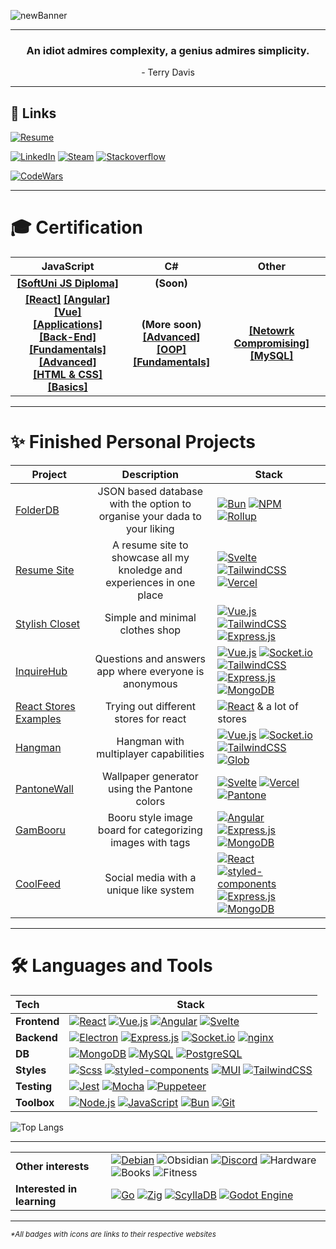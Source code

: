 [//]: # (Profile picture by hcnone: https://twitter.com/hcnone)
[//]: # (Girl on the README by Rivhey: https://www.reddit.com/user/Rivhey/)

![newBanner](https://github.com/GameBear64/GameBear64/assets/33098072/a3bb3713-cf3a-4263-a764-3bb3ff48dca3)

---
<h3 align=center>
  An idiot admires complexity, a genius admires simplicity.
</h2>
<p align=center>
  - Terry Davis
</p>

---

## 🔗 Links
[![Resume](https://img.shields.io/badge/Resume--Website-4EA94B.svg?style=for-the-badge&logo=googledocs&logoColor=white)](https://gam-resume-site.vercel.app/)  

[![LinkedIn](https://img.shields.io/badge/linkedin-%230077B5.svg?style=for-the-badge&logo=linkedin&logoColor=white)](https://www.linkedin.com/in/vladimir-d-petrov/)
[![Steam](https://img.shields.io/badge/steam-%23000000.svg?style=for-the-badge&logo=steam&logoColor=white)](https://steamcommunity.com/id/GameBear/)
[![Stackoverflow](https://img.shields.io/badge/-Stackoverflow-FE7A16?style=for-the-badge&logo=stack-overflow&logoColor=white)](https://stackoverflow.com/users/7149508/gambar)  

[![CodeWars](https://www.codewars.com/users/GameBear64/badges/micro)](https://www.codewars.com/users/GameBear64)

---
# 🎓 Certification  

| JavaScript         | C#            | Other      |
| :----------------: | :-----------: | :--------: |
| **[[SoftUni JS Diploma]](https://softuni.bg/Certificates/Details/174956/3cfcef66)** | **(Soon)** |
| **[[React]](https://softuni.bg/certificates/details/140603/42716068) [[Angular]](https://softuni.bg/certificates/details/152883/0037814e) [[Vue]](https://softuni.bg/certificates/details/199031/5c18ca33) <br> [[Applications]](https://softuni.bg/certificates/details/130516/694d7db5) [[Back-End]](https://softuni.bg/certificates/details/142300/3d3e858a) <br> [[Fundamentals]](https://softuni.bg/certificates/details/119720/5df825ba) [[Advanced]](https://softuni.bg/certificates/details/126429/78227b8d) <br> [[HTML & CSS]](https://softuni.bg/certificates/details/147238/ddfb476c) [[Basics]](https://softuni.bg/certificates/details/109583/66a77ff4)** | **(More soon) <br> [[Advanced]](https://softuni.bg/certificates/details/227790/9919ec0a) [[OOP]](https://softuni.bg/certificates/details/231437/e17c4d2a) <br> [[Fundamentals]](https://softuni.bg/certificates/details/222265/2c84dd44)** | **[[Netowrk Compromising]](https://softuni.bg/certificates/details/171692/b94990bb) <br> [[MySQL]](https://softuni.bg/certificates/details/172232/dab96a14)** |

---
# ✨ Finished Personal Projects
| Project         | Description     | Stack      |
| --------------- | :-------------: | ---------- |
| [FolderDB](https://github.com/GameBear64/FolderDB) | JSON based database with the option to organise your dada to your liking | [![Bun](https://img.shields.io/badge/Bun-%23000000.svg?style=for-the-badge&logo=bun&logoColor=white)](https://bun.sh/) [![NPM](https://img.shields.io/badge/npm-CB3837?style=for-the-badge&logo=npm&logoColor=fff)](https://www.npmjs.com/package/@gambar/folder-db) [![Rollup](https://img.shields.io/badge/rollup-EC4A3F?style=for-the-badge&logo=rollupdotjs&logoColor=fff)](https://rollupjs.org) |
| [Resume Site](https://github.com/GameBear64/resume-site/tree/main) | A resume site to showcase all my knoledge and experiences in one place | [![Svelte](https://img.shields.io/badge/svelte-%23f1413d.svg?style=for-the-badge&logo=svelte&logoColor=white)](https://svelte.dev) [![TailwindCSS](https://img.shields.io/badge/tailwindcss-%2338B2AC.svg?style=for-the-badge&logo=tailwind-css&logoColor=white)](https://tailwindcss.com/) [![Vercel](https://img.shields.io/badge/vercel-%23000000.svg?style=for-the-badge&logo=vercel&logoColor=white)](https://vercel.com/) |
| [Stylish Closet](https://github.com/GameBear64/Clothes-Shop) | Simple and minimal clothes shop | [![Vue.js](https://img.shields.io/badge/vuejs-%2335495e.svg?style=for-the-badge&logo=vuedotjs&logoColor=%234FC08D)](https://vuejs.org/) [![TailwindCSS](https://img.shields.io/badge/tailwindcss-%2338B2AC.svg?style=for-the-badge&logo=tailwind-css&logoColor=white)](https://tailwindcss.com/) [![Express.js](https://img.shields.io/badge/express.js-%23404d59.svg?style=for-the-badge&logo=express&logoColor=%2361DAFB)](https://expressjs.com) |
| [InquireHub](https://github.com/GameBear64/InquireHub) | Questions and answers app where everyone is anonymous | [![Vue.js](https://img.shields.io/badge/vuejs-%2335495e.svg?style=for-the-badge&logo=vuedotjs&logoColor=%234FC08D)](https://vuejs.org/) [![Socket.io](https://img.shields.io/badge/Socket.io-black?style=for-the-badge&logo=socket.io&badgeColor=010101)](https://socket.io/)  [![TailwindCSS](https://img.shields.io/badge/tailwindcss-%2338B2AC.svg?style=for-the-badge&logo=tailwind-css&logoColor=white)](https://tailwindcss.com/) [![Express.js](https://img.shields.io/badge/express.js-%23404d59.svg?style=for-the-badge&logo=express&logoColor=%2361DAFB)](https://expressjs.com) [![MongoDB](https://img.shields.io/badge/MongoDB-4EA94B?style=for-the-badge&logo=mongodb&logoColor=white)](https://www.mongodb.com/) |
| [React Stores Examples](https://github.com/GameBear64/React-Stores-Examples) | Trying out different stores for react | [![React](https://img.shields.io/badge/react-%2320232a.svg?style=for-the-badge&logo=react&logoColor=%2361DAFB)](https://reactjs.org/) & a lot of stores |
| [Hangman](https://github.com/GameBear64/hangman) | Hangman with multiplayer capabilities | [![Vue.js](https://img.shields.io/badge/vuejs-%2335495e.svg?style=for-the-badge&logo=vuedotjs&logoColor=%234FC08D)](https://vuejs.org/) [![Socket.io](https://img.shields.io/badge/Socket.io-black?style=for-the-badge&logo=socket.io&badgeColor=010101)](https://socket.io/)  [![TailwindCSS](https://img.shields.io/badge/tailwindcss-%2338B2AC.svg?style=for-the-badge&logo=tailwind-css&logoColor=white)](https://tailwindcss.com/) [![Glob](https://img.shields.io/badge/GLOB-774AB7?style=for-the-badge&logoColor=white)](https://www.npmjs.com/package/glob) |
| [PantoneWall](https://pantone-wall.vercel.app/) | Wallpaper generator using the Pantone colors | [![Svelte](https://img.shields.io/badge/svelte-%23f1413d.svg?style=for-the-badge&logo=svelte&logoColor=white)](https://svelte.dev) [![Vercel](https://img.shields.io/badge/vercel-%23000000.svg?style=for-the-badge&logo=vercel&logoColor=white)](https://vercel.com/) [![Pantone](https://img.shields.io/badge/Pantone-AC354B?style=for-the-badge&logoColor=white)](https://www.pantone.com/) |
| [GamBooru](https://github.com/GameBear64/GamBooru) | Booru style image board for categorizing images with tags | [![Angular](https://img.shields.io/badge/angular-%23DD0031.svg?style=for-the-badge&logo=angular&logoColor=white)](https://angular.io) [![Express.js](https://img.shields.io/badge/express.js-%23404d59.svg?style=for-the-badge&logo=express&logoColor=%2361DAFB)](https://expressjs.com) [![MongoDB](https://img.shields.io/badge/MongoDB-4EA94B?style=for-the-badge&logo=mongodb&logoColor=white)](https://www.mongodb.com/) | 
| [CoolFeed](https://github.com/GameBear64/CoolFeed) | Social media with a unique like system | [![React](https://img.shields.io/badge/react-%2320232a.svg?style=for-the-badge&logo=react&logoColor=%2361DAFB)](https://reactjs.org/) [![styled-components](https://img.shields.io/badge/styled--components-DB7093?style=for-the-badge&logo=styled-components&logoColor=white)](https://styled-components.com/) [![Express.js](https://img.shields.io/badge/express.js-%23404d59.svg?style=for-the-badge&logo=express&logoColor=%2361DAFB)](https://expressjs.com) [![MongoDB](https://img.shields.io/badge/MongoDB-4EA94B?style=for-the-badge&logo=mongodb&logoColor=white)](https://www.mongodb.com/) |

---

# 🛠 Languages and Tools
| Tech            | Stack                                                        |
| :-------------- | ------------------------------------------------------------ |
| **Frontend**        | [![React](https://img.shields.io/badge/react-%2320232a.svg?style=for-the-badge&logo=react&logoColor=%2361DAFB)](https://reactjs.org/) [![Vue.js](https://img.shields.io/badge/vuejs-%2335495e.svg?style=for-the-badge&logo=vuedotjs&logoColor=%234FC08D)](https://vuejs.org/) [![Angular](https://img.shields.io/badge/angular-%23DD0031.svg?style=for-the-badge&logo=angular&logoColor=white)](https://angular.io) [![Svelte](https://img.shields.io/badge/svelte-%23f1413d.svg?style=for-the-badge&logo=svelte&logoColor=white)](https://svelte.dev) |
| **Backend**         | [![Electron](https://img.shields.io/badge/Electron-191970?style=for-the-badge&logo=Electron&logoColor=white)](https://www.electronjs.org) [![Express.js](https://img.shields.io/badge/express.js-%23404d59.svg?style=for-the-badge&logo=express&logoColor=%2361DAFB)](https://expressjs.com) [![Socket.io](https://img.shields.io/badge/Socket.io-black?style=for-the-badge&logo=socket.io&badgeColor=010101)](https://socket.io/) [![nginx](https://img.shields.io/badge/nginx-%23009639.svg?style=for-the-badge&logo=nginx&logoColor=white)](https://www.nginx.com) |
| **DB**              | [![MongoDB](https://img.shields.io/badge/MongoDB-4EA94B?style=for-the-badge&logo=mongodb&logoColor=white)](https://www.mongodb.com/) [![MySQL](https://img.shields.io/badge/mysql-%2300f.svg?style=for-the-badge&logo=mysql&logoColor=white)](https://www.mysql.com/) [![PostgreSQL](https://img.shields.io/badge/postgres-%23316192.svg?style=for-the-badge&logo=postgresql&logoColor=white)](https://www.postgresql.org) |
| **Styles**          | [![Scss](https://img.shields.io/badge/SCSS-hotpink.svg?style=for-the-badge&logo=SASS&logoColor=white)](https://sass-lang.com) [![styled-components](https://img.shields.io/badge/styled--components-DB7093?style=for-the-badge&logo=styled-components&logoColor=white)](https://styled-components.com/) [![MUI](https://img.shields.io/badge/MUI-%230081CB.svg?style=for-the-badge&logo=mui&logoColor=white)](https://mui.com/) [![TailwindCSS](https://img.shields.io/badge/tailwindcss-%2338B2AC.svg?style=for-the-badge&logo=tailwind-css&logoColor=white)](https://tailwindcss.com/) |
| **Testing**         | [![Jest](https://img.shields.io/badge/-jest-%23C21325?style=for-the-badge&logo=jest&logoColor=white)](https://jestjs.io) [![Mocha](https://img.shields.io/badge/-mocha-%238D6748?style=for-the-badge&logo=mocha&logoColor=white)](https://mochajs.org/) [![Puppeteer](https://img.shields.io/badge/-puppeteer-40B5A4?style=for-the-badge&logo=puppeteer&logoColor=white)](https://pptr.dev/) |
| **Toolbox**         | [![Node.js](https://img.shields.io/badge/node.js-6DA55F?style=for-the-badge&logo=node.js&logoColor=white)](https://nodejs.org) [![JavaScript](https://img.shields.io/badge/javascript-%23323330.svg?style=for-the-badge&logo=javascript&logoColor=%23F7DF1E)](https://developer.mozilla.org/en-US/docs/Web/JavaScript) [![Bun](https://img.shields.io/badge/Bun-%23000000.svg?style=for-the-badge&logo=bun&logoColor=white)](https://bun.sh/) [![Git](https://img.shields.io/badge/git-%23F05033.svg?style=for-the-badge&logo=git&logoColor=white)](https://git-scm.com/) |

![Top Langs](https://github-readme-stats.vercel.app/api/top-langs/?username=GameBear64&layout=compact&theme=dark)

---

| | |
| :-------------- | ------------------------------------------------------------ |
| **Other interests** | [![Debian](https://img.shields.io/badge/Debian-D70A53?style=for-the-badge&logo=debian&logoColor=white)](https://www.debian.org/) ![Obsidian](https://img.shields.io/badge/Obsidian-%23483699.svg?style=for-the-badge&logo=obsidian&logoColor=white) [![Discord](https://img.shields.io/badge/Discord-%235865F2.svg?style=for-the-badge&logo=discord&logoColor=white)](https://discord.com/) ![Hardware](https://img.shields.io/badge/Hardware-000?style=for-the-badge&logo=googlesearchconsole&logoColor=white) ![Books](https://img.shields.io/badge/Books-B71C1C?style=for-the-badge&logo=bookstack&logoColor=white) ![Fitness](https://img.shields.io/badge/Fitness-blue?style=for-the-badge) |
| **Interested in learning** | [![Go](https://img.shields.io/badge/go-%2300ADD8.svg?style=for-the-badge&logo=go&logoColor=white)](https://go.dev/) [![Zig](https://img.shields.io/badge/Zig-%23F7A41D.svg?style=for-the-badge&logo=zig&logoColor=white)](https://ziglang.org/) [![ScyllaDB](https://img.shields.io/badge/scylladb-0D80D8.svg?style=for-the-badge)](https://www.scylladb.com/) [![Godot Engine](https://img.shields.io/badge/GODOT-%23FFFFFF.svg?style=for-the-badge&logo=godot-engine)](https://godotengine.org/) |


---
<sup><i>*All badges with icons are links to their respective websites</i></sup>

